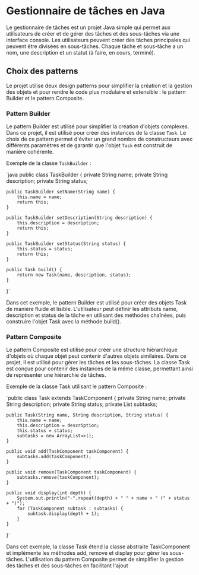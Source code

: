 # Gestionnaire de tâches en Java

Le gestionnaire de tâches est un projet Java simple qui permet aux utilisateurs de créer et de gérer des tâches et des sous-tâches via une interface console. Les utilisateurs peuvent créer des tâches principales qui peuvent être divisées en sous-tâches. Chaque tâche et sous-tâche a un nom, une description et un statut (à faire, en cours, terminé).

## Choix des patterns

Le projet utilise deux design patterns pour simplifier la création et la gestion des objets et pour rendre le code plus modulaire et extensible : le pattern Builder et le pattern Composite.

### Pattern Builder

Le pattern Builder est utilisé pour simplifier la création d'objets complexes. Dans ce projet, il est utilisé pour créer des instances de la classe `Task`. Le choix de ce pattern permet d'éviter un grand nombre de constructeurs avec différents paramètres et de garantir que l'objet `Task` est construit de manière cohérente.

Exemple de la classe `TaskBuilder` :

`java
public class TaskBuilder {
    private String name;
    private String description;
    private String status;

    public TaskBuilder setName(String name) {
        this.name = name;
        return this;
    }

    public TaskBuilder setDescription(String description) {
        this.description = description;
        return this;
    }

    public TaskBuilder setStatus(String status) {
        this.status = status;
        return this;
    }

    public Task build() {
        return new Task(name, description, status);
    }
}`

Dans cet exemple, le pattern Builder est utilisé pour créer des objets Task de manière fluide et lisible. L'utilisateur peut définir les attributs name, description et status de la tâche en utilisant des méthodes chaînées, puis construire l'objet Task avec la méthode build().

### Pattern Composite
Le pattern Composite est utilisé pour créer une structure hiérarchique d'objets où chaque objet peut contenir d'autres objets similaires. Dans ce projet, il est utilisé pour gérer les tâches et les sous-tâches. La classe Task est conçue pour contenir des instances de la même classe, permettant ainsi de représenter une hiérarchie de tâches.

Exemple de la classe Task utilisant le pattern Composite :

`public class Task extends TaskComponent {
    private String name;
    private String description;
    private String status;
    private List<TaskComponent> subtasks;

    public Task(String name, String description, String status) {
        this.name = name;
        this.description = description;
        this.status = status;
        subtasks = new ArrayList<>();
    }

    public void add(TaskComponent taskComponent) {
        subtasks.add(taskComponent);
    }

    public void remove(TaskComponent taskComponent) {
        subtasks.remove(taskComponent);
    }

    public void display(int depth) {
        System.out.println("-".repeat(depth) + " " + name + " (" + status + ")");
        for (TaskComponent subtask : subtasks) {
            subtask.display(depth + 1);
        }
    }
}`

Dans cet exemple, la classe Task étend la classe abstraite TaskComponent et implémente les méthodes add, remove et display pour gérer les sous-tâches. L'utilisation du pattern Composite permet de simplifier la gestion des tâches et des sous-tâches en facilitant l'ajout
